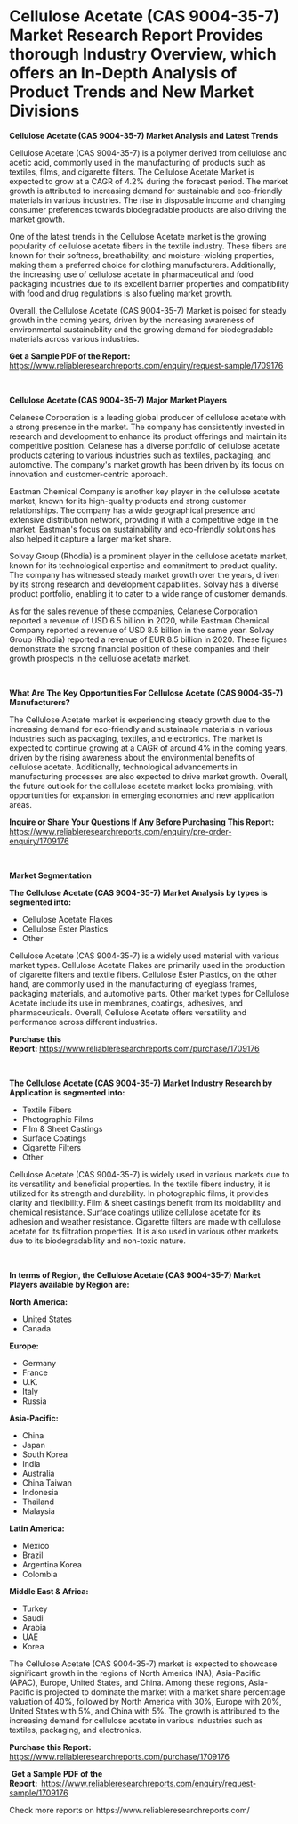 <p><h1>Cellulose Acetate (CAS 9004-35-7) Market Research Report Provides thorough Industry Overview, which offers an In-Depth Analysis of Product Trends and New Market Divisions</h1></p><p><strong>Cellulose Acetate (CAS 9004-35-7) Market Analysis and Latest Trends</strong></p>
<p><p>Cellulose Acetate (CAS 9004-35-7) is a polymer derived from cellulose and acetic acid, commonly used in the manufacturing of products such as textiles, films, and cigarette filters. The Cellulose Acetate Market is expected to grow at a CAGR of 4.2% during the forecast period. The market growth is attributed to increasing demand for sustainable and eco-friendly materials in various industries. The rise in disposable income and changing consumer preferences towards biodegradable products are also driving the market growth.</p><p>One of the latest trends in the Cellulose Acetate market is the growing popularity of cellulose acetate fibers in the textile industry. These fibers are known for their softness, breathability, and moisture-wicking properties, making them a preferred choice for clothing manufacturers. Additionally, the increasing use of cellulose acetate in pharmaceutical and food packaging industries due to its excellent barrier properties and compatibility with food and drug regulations is also fueling market growth.</p><p>Overall, the Cellulose Acetate (CAS 9004-35-7) Market is poised for steady growth in the coming years, driven by the increasing awareness of environmental sustainability and the growing demand for biodegradable materials across various industries.</p></p>
<p><strong>Get a Sample PDF of the Report:&nbsp;</strong> <a href="https://www.reliableresearchreports.com/enquiry/request-sample/1709176">https://www.reliableresearchreports.com/enquiry/request-sample/1709176</a></p>
<p>&nbsp;</p>
<p><strong>Cellulose Acetate (CAS 9004-35-7) Major Market Players</strong></p>
<p><p>Celanese Corporation is a leading global producer of cellulose acetate with a strong presence in the market. The company has consistently invested in research and development to enhance its product offerings and maintain its competitive position. Celanese has a diverse portfolio of cellulose acetate products catering to various industries such as textiles, packaging, and automotive. The company's market growth has been driven by its focus on innovation and customer-centric approach.</p><p>Eastman Chemical Company is another key player in the cellulose acetate market, known for its high-quality products and strong customer relationships. The company has a wide geographical presence and extensive distribution network, providing it with a competitive edge in the market. Eastman's focus on sustainability and eco-friendly solutions has also helped it capture a larger market share.</p><p>Solvay Group (Rhodia) is a prominent player in the cellulose acetate market, known for its technological expertise and commitment to product quality. The company has witnessed steady market growth over the years, driven by its strong research and development capabilities. Solvay has a diverse product portfolio, enabling it to cater to a wide range of customer demands.</p><p>As for the sales revenue of these companies, Celanese Corporation reported a revenue of USD 6.5 billion in 2020, while Eastman Chemical Company reported a revenue of USD 8.5 billion in the same year. Solvay Group (Rhodia) reported a revenue of EUR 8.5 billion in 2020. These figures demonstrate the strong financial position of these companies and their growth prospects in the cellulose acetate market.</p></p>
<p>&nbsp;</p>
<p><strong>What Are The Key Opportunities For Cellulose Acetate (CAS 9004-35-7) Manufacturers?</strong></p>
<p><p>The Cellulose Acetate market is experiencing steady growth due to the increasing demand for eco-friendly and sustainable materials in various industries such as packaging, textiles, and electronics. The market is expected to continue growing at a CAGR of around 4% in the coming years, driven by the rising awareness about the environmental benefits of cellulose acetate. Additionally, technological advancements in manufacturing processes are also expected to drive market growth. Overall, the future outlook for the cellulose acetate market looks promising, with opportunities for expansion in emerging economies and new application areas.</p></p>
<p><strong>Inquire or Share Your Questions If Any Before Purchasing This Report:</strong> <a href="https://www.reliableresearchreports.com/enquiry/pre-order-enquiry/1709176">https://www.reliableresearchreports.com/enquiry/pre-order-enquiry/1709176</a></p>
<p>&nbsp;</p>
<p><strong>Market Segmentation</strong></p>
<p><strong>The Cellulose Acetate (CAS 9004-35-7) Market Analysis by types is segmented into:</strong></p>
<p><ul><li>Cellulose Acetate Flakes</li><li>Cellulose Ester Plastics</li><li>Other</li></ul></p>
<p><p>Cellulose Acetate (CAS 9004-35-7) is a widely used material with various market types. Cellulose Acetate Flakes are primarily used in the production of cigarette filters and textile fibers. Cellulose Ester Plastics, on the other hand, are commonly used in the manufacturing of eyeglass frames, packaging materials, and automotive parts. Other market types for Cellulose Acetate include its use in membranes, coatings, adhesives, and pharmaceuticals. Overall, Cellulose Acetate offers versatility and performance across different industries.</p></p>
<p><strong>Purchase this Report:&nbsp;</strong><a href="https://www.reliableresearchreports.com/purchase/1709176">https://www.reliableresearchreports.com/purchase/1709176</a></p>
<p>&nbsp;</p>
<p><strong>The Cellulose Acetate (CAS 9004-35-7) Market Industry Research by Application is segmented into:</strong></p>
<p><ul><li>Textile Fibers</li><li>Photographic Films</li><li>Film & Sheet Castings</li><li>Surface Coatings</li><li>Cigarette Filters</li><li>Other</li></ul></p>
<p><p>Cellulose Acetate (CAS 9004-35-7) is widely used in various markets due to its versatility and beneficial properties. In the textile fibers industry, it is utilized for its strength and durability. In photographic films, it provides clarity and flexibility. Film & sheet castings benefit from its moldability and chemical resistance. Surface coatings utilize cellulose acetate for its adhesion and weather resistance. Cigarette filters are made with cellulose acetate for its filtration properties. It is also used in various other markets due to its biodegradability and non-toxic nature.</p></p>
<p>&nbsp;</p>
<p><strong>In terms of Region, the Cellulose Acetate (CAS 9004-35-7) Market Players available by Region are:</strong></p>
<p>
    <p> <strong> North America: </strong>
        <ul>
            <li>United States</li>
            <li>Canada</li>
        </ul>
        </p> 
    <p> <strong> Europe: </strong>
        <ul>
            <li>Germany</li>
            <li>France</li>
            <li>U.K.</li>
            <li>Italy</li>
            <li>Russia</li>
        </ul>
        </p> 
    <p> <strong> Asia-Pacific: </strong>
        <ul>
            <li>China</li>
            <li>Japan</li>
            <li>South Korea</li>
            <li>India</li>
            <li>Australia</li>
            <li>China Taiwan</li>
            <li>Indonesia</li>
            <li>Thailand</li>
            <li>Malaysia</li>
        </ul>
        </p> 
    <p> <strong> Latin America: </strong>
        <ul>
            <li>Mexico</li>
            <li>Brazil</li>
            <li>Argentina Korea</li>
            <li>Colombia</li>
        </ul>
        </p> 
    <p> <strong> Middle East & Africa: </strong>
        <ul>
            <li>Turkey</li>
            <li>Saudi</li>
            <li>Arabia</li>
            <li>UAE</li>
            <li>Korea</li>
        </ul>
    </p>
    </p>
<p><p>The Cellulose Acetate (CAS 9004-35-7) market is expected to showcase significant growth in the regions of North America (NA), Asia-Pacific (APAC), Europe, United States, and China. Among these regions, Asia-Pacific is projected to dominate the market with a market share percentage valuation of 40%, followed by North America with 30%, Europe with 20%, United States with 5%, and China with 5%. The growth is attributed to the increasing demand for cellulose acetate in various industries such as textiles, packaging, and electronics.</p></p>
<p><strong>Purchase this Report: </strong><a href="https://www.reliableresearchreports.com/purchase/1709176">https://www.reliableresearchreports.com/purchase/1709176</a></p>
<p>&nbsp;<strong>Get a Sample PDF of the Report:&nbsp;&nbsp;</strong><a href="https://www.reliableresearchreports.com/enquiry/request-sample/1709176">https://www.reliableresearchreports.com/enquiry/request-sample/1709176</a></p>
<p><strong></strong></p>
<p>Check more reports on https://www.reliableresearchreports.com/</p>